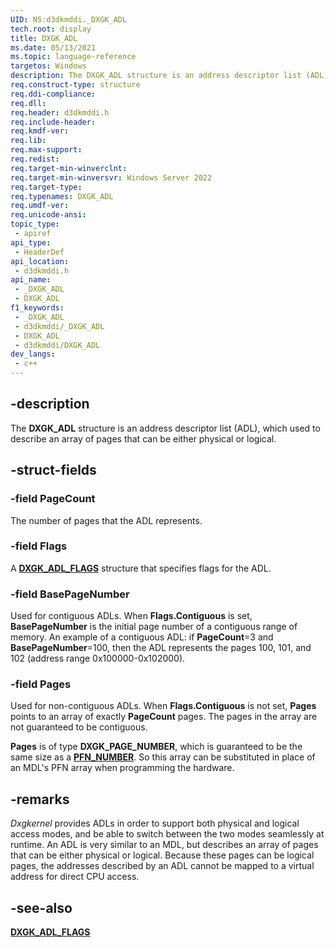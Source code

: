 ```yaml
---
UID: NS:d3dkmddi._DXGK_ADL
tech.root: display
title: DXGK_ADL
ms.date: 05/13/2021
ms.topic: language-reference
targetos: Windows
description: The DXGK_ADL structure is an address descriptor list (ADL), which is used to describe an array of pages that can be either physical or logical.
req.construct-type: structure
req.ddi-compliance: 
req.dll: 
req.header: d3dkmddi.h
req.include-header: 
req.kmdf-ver: 
req.lib: 
req.max-support: 
req.redist: 
req.target-min-winverclnt: 
req.target-min-winversvr: Windows Server 2022
req.target-type: 
req.typenames: DXGK_ADL
req.umdf-ver: 
req.unicode-ansi: 
topic_type:
 - apiref
api_type:
 - HeaderDef
api_location:
 - d3dkmddi.h
api_name:
 - _DXGK_ADL
 - DXGK_ADL
f1_keywords:
 - _DXGK_ADL
 - d3dkmddi/_DXGK_ADL
 - DXGK_ADL
 - d3dkmddi/DXGK_ADL
dev_langs:
 - c++
---
```


## -description

The **DXGK_ADL** structure is an address descriptor list (ADL), which used to describe an array of pages that can be either physical or logical.

## -struct-fields

### -field PageCount

The number of pages that the ADL represents.

### -field Flags

A [**DXGK_ADL_FLAGS**](ns-d3dkmddi-dxgk_adl_flags.md) structure that specifies flags for the ADL.

### -field BasePageNumber

Used for contiguous ADLs. When **Flags.Contiguous** is set, **BasePageNumber** is the initial page number of a contiguous range of memory. An example of a contiguous ADL: if **PageCount**=3 and **BasePageNumber**=100, then the ADL represents the pages 100, 101, and 102 (address range 0x100000-0x102000).

### -field Pages

Used for non-contiguous ADLs. When **Flags.Contiguous** is not set, **Pages** points to an array of exactly **PageCount** pages. The pages in the array are not guaranteed to be contiguous.

**Pages** is of type **DXGK_PAGE_NUMBER**, which is guaranteed to be the same size as a [**PFN_NUMBER**](/windows-hardware/drivers/kernel/mm-bad-pointer.md). So this array can be substituted in place of an MDL's PFN array when programming the hardware.

## -remarks

*Dxgkernel* provides ADLs in order to support both physical and logical access modes, and be able to switch between the two modes seamlessly at runtime. An ADL is very similar to an MDL, but describes an array of pages that can be either physical or logical. Because these pages can be logical pages, the addresses described by an ADL cannot be mapped to a virtual address for direct CPU access.

## -see-also

[**DXGK_ADL_FLAGS**](ns-d3dkmddi-dxgk_adl_flags.md)
